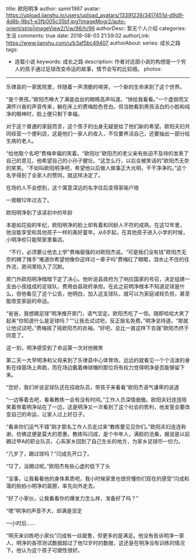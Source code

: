title: 欧阳明净
author: samir1987
avatar: https://upload.jianshu.io/users/upload_avatars/13391239/3417451d-d9d9-4d8b-9bc1-e3fb005c35bf.jpg?imageMogr2/auto-orient/strip|imageView2/1/w/96/h/96
authorDesc: 暂无个人介绍
categories: 生活
comments: true
date: 2018-08-03 21:59:02
authorLink: https://www.jianshu.com/u/b3af5bc49407
authorAbout: 
series: 成长之路
tags:
 - 连载小说
keywords: 成长之路
description: 作者对这部小说的构想是一个穷人的孩子通过足球改变命运的故事，情节会写的比较细。
photos:
---

乐律县的一家医院里，伴随着一声清脆的啼哭，一个新的生命来到了这个世界。

“是个男孩。”欧阳杰睁大了满是血丝的眼睛高声叫道。“快给我看看。”一个虚弱而又满怀兴奋的声音传来，躺在床上的费梅脸色苍白。但当她看到男孩洁白的小脸和纯净的眼神时，脸上便只剩下幸福。

对于这个普通的家庭而言，这个孩子的出身无疑是给了他们新的希望。欧阳夫妇共同经营一个便利店，这是他们一家人的收入，不仅要养活自己，还要抽出一部分给生病的老人。

“给他取个名吧”费梅幸福的笑着。“欧阳壮”欧阳杰的老父亲有些迫不及待的发表了自己的意见，他希望自己的小孙子健壮。“这怎么行，以后会被笑话的”欧阳杰无奈的笑笑。“不如叫欧阳明净吧，希望他以后做人做事正大光明，干干净净的。”这个名字得到了全家人的赞同，就这样决定了。

在场的人不会想到，这个寓意深远的名字往后变得家喻户晓

一晃眼12年过去了。

欧阳明净到了该读初中的年龄

本是如花般的年纪，欧阳明净的脸上却有着和同龄人不符的成熟。在这12年里，他没能享受和其他孩子一样的美好童年。从6岁起，在其他孩子进入小学的时候，小明净却只能帮家里看店。

  “不行，必须要让他去上学”费梅倔强的对欧阳杰说。“可是我们没有钱”欧阳杰无奈的摊了摊手“难道你希望他像你这样过一辈子吗”费梅红了眼眶，泪水止不住的往外流，房间里陷入了沉默。

房门外欧阳明净暗暗下定了决心。他听说县政府为了响应国家的号召，决定组建一支由小孩组成的足球队，费用由县政府承担。在此之前明净根本不知道足球是什么，但他看见了这个公告，他明白，加入这支球队，就可以为家庭减轻负担，甚至能改变家庭的命运。

“爸爸，我想踢足球”明净推开房门，语气坚定。欧阳杰吃了一惊。随即哈哈大笑了起来“你知道什么是足球吗？”“让我去试试吧，反正报名免费。”明净坚持道。“那就让他试试吧。”费梅摇了摇欧阳杰的衣袖。“好吧，总比一直这样下去强”欧阳杰终于同意了。

这一刻，明净感受到了命运第一次对他微笑

第二天一大早明净和父母来到了乐律县中心体育场，远远的就看见一个个活泼的身影在绿茵场上奔跑，而在场边戴着棒球帽的那位将有权力觉得明净是否能够留下来。

“您好，我们听说足球队还在招收队员，带孩子来看看”欧阳杰语气谦卑的说道

“一边等着去吧，看看教练一会有没有时间。”工作人员深情倨傲。欧阳夫妇连连陪笑着带着明净站在了一边。这是明净又一次看到了这个社会的势利，他发誓会要改变自己的命运，让家人过上好日子。

“看来你们运气不错”刚才那名工作人员走过来“教练要见见你们。”欧阳夫妇连连称谢，仿佛这便是莫大的恩惠。教练叫闫成，是个中年人，满脸的沧桑，据说是以前踢过甲A的职业队员，心系家乡回到了自己生长的地方，为家乡足球尽一份力。

“几岁了，踢过球吗？”闫成先开口了。

“12了，没踢过呢。”欧阳杰有些心虚的低下了头

“没事，让我看看他的身体素质吧，我小时候家里也很穷懂你们现在的感受”闫成和蔼的拍拍小明净的肩膀，率先向外走去。

“好了小家伙，让我看看你的爆发力怎么样，准备好了吗？”

“嗯”明净的声音不大，却满是坚定

一小时后……

“明天来训练吧小家伙”闫成有一丝疲惫，但更多的是满足。他没有告诉明净一家人，明净的各项测试数据超过了他12岁时的数据，这还是在明净没有训练的情况下。他认为这个孩子可塑性很好。
